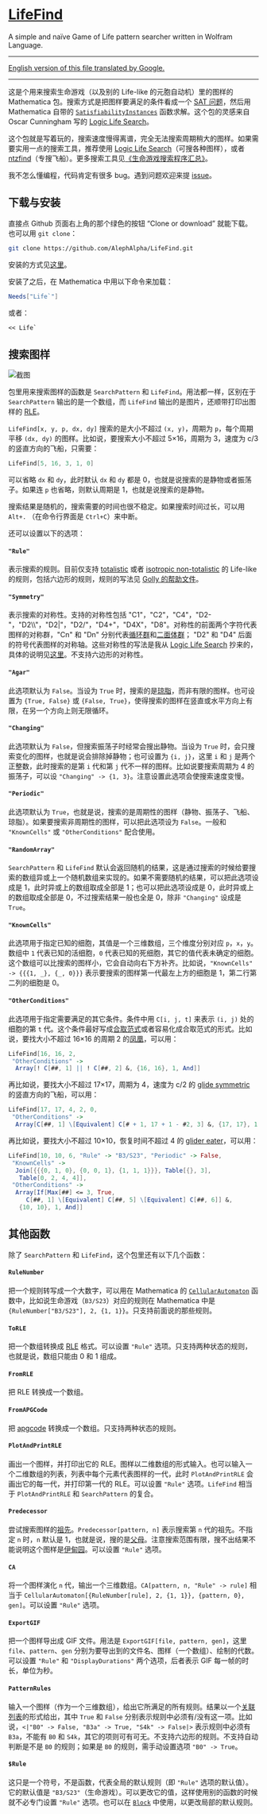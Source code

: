 # [LifeFind](https://github.com/AlephAlpha/LifeFind)
A simple and naïve Game of Life pattern searcher written in Wolfram Language.

---

[English version of this file translated by Google.](README_en.md)

---

这是个用来搜索生命游戏（以及别的 Life-like 的元胞自动机）里的图样的 Mathematica 包。搜索方式是把图样要满足的条件看成一个 [SAT 问题](https://en.wikipedia.org/wiki/Boolean_satisfiability_problem)，然后用 Mathematica 自带的 [`SatisfiabilityInstances`](http://reference.wolfram.com/language/ref/SatisfiabilityInstances.html) 函数求解。这个包的灵感来自 Oscar Cunningham 写的 [Logic Life Search](https://github.com/OscarCunningham/logic-life-search)。

这个包就是写着玩的，搜索速度慢得离谱，完全无法搜索周期稍大的图样。如果需要实用一点的搜索工具，推荐使用 [Logic Life Search](https://github.com/OscarCunningham/logic-life-search)（可搜各种图样），或者 [ntzfind](https://github.com/rokicki/ntzfind)（专搜飞船）。更多搜索工具见[《生命游戏搜索程序汇总》](https://www.jianshu.com/p/81c90ba597ea)。

我不怎么懂编程，代码肯定有很多 bug。遇到问题欢迎来提 [issue](https://github.com/AlephAlpha/LifeFind/issues)。

## 下载与安装

直接点 Github 页面右上角的那个绿色的按钮 “Clone or download” 就能下载。也可以用 `git clone`：

```bash
git clone https://github.com/AlephAlpha/LifeFind.git
```

安装的方式见[这里](http://support.wolfram.com/kb/5648)。

安装了之后，在 Mathematica 中用以下命令来加载：

```Mathematica
Needs["Life`"]
```

或者：

```Mathematica
<< Life`
```

## 搜索图样

![截图](Screenshot.png)

包里用来搜索图样的函数是 `SearchPattern` 和 `LifeFind`。用法都一样，区别在于 `SearchPattern` 输出的是一个数组，而 `LifeFind` 输出的是图片，还顺带打印出图样的 [RLE](http://www.conwaylife.com/wiki/Run_Length_Encoded)。

`LifeFind[x, y, p, dx, dy]` 搜索的是大小不超过 `(x, y)`，周期为 `p`，每个周期平移 `(dx, dy)` 的图样。比如说，要搜索大小不超过 5×16，周期为 3，速度为 c/3 的竖直方向的飞船，只需要：

```Mathematica
LifeFind[5, 16, 3, 1, 0]
```

可以省略 `dx` 和 `dy`，此时默认 `dx` 和 `dy` 都是 0，也就是说搜索的是静物或者振荡子。如果连 `p` 也省略，则默认周期是 1，也就是说搜索的是静物。

搜索结果是随机的，搜索需要的时间也很不稳定。如果搜索时间过长，可以用 `Alt+.` （在命令行界面是 `Ctrl+C`）来中断。

还可以设置以下的选项：

#### `"Rule"`

表示搜索的规则。目前仅支持 [totalistic](http://conwaylife.com/wiki/Totalistic_Life-like_cellular_automaton) 或者 [isotropic non-totalistic](http://conwaylife.com/wiki/Isotropic_non-totalistic_Life-like_cellular_automaton) 的 Life-like 的规则，包括六边形的规则，规则的写法见 [Golly 的帮助文件](http://golly.sourceforge.net/Help/Algorithms/QuickLife.html)。

#### `"Symmetry"`

表示搜索的对称性。支持的对称性包括 "C1"，"C2"，"C4"，"D2-"，"D2\\\\"，"D2|"，"D2/"，"D4+"，"D4X"，"D8"。对称性的前面两个字符代表图样的对称群，"Cn" 和 "Dn" 分别代表[循环群](https://en.wikipedia.org/wiki/Cyclic_group)和[二面体群](https://en.wikipedia.org/wiki/Dihedral_group)； "D2" 和 "D4" 后面的符号代表图样的对称轴。这些对称性的写法是我从 [Logic Life Search](https://github.com/OscarCunningham/logic-life-search) 抄来的，具体的说明见[这里](http://www.conwaylife.com/wiki/Symmetry)。不支持六边形的对称性。

#### `"Agar"`

此选项默认为 `False`。当设为 `True` 时，搜索的是[琼脂](http://www.conwaylife.com/wiki/Agar)，而非有限的图样。也可设置为 `{True, False}` 或 `{False, True}`，使得搜索的图样在竖直或水平方向上有限，在另一个方向上则无限循环。

#### `"Changing"`

此选项默认为 `False`，但搜索振荡子时经常会搜出静物。当设为 `True` 时，会只搜索变化的图样，也就是说会排除掉静物；也可设置为 `{i, j}`，这里 `i` 和 `j` 是两个正整数，此时搜索的是第 `i` 代和第 `j` 代不一样的图样。比如说要搜索周期为 4 的振荡子，可以设 `"Changing" -> {1, 3}`。注意设置此选项会使搜索速度变慢。

#### `"Periodic"`

此选项默认为 `True`，也就是说，搜索的是周期性的图样（静物、振荡子、飞船、琼脂）。如果要搜索非周期性的图样，可以把此选项设为 `False`。一般和 `"KnownCells"` 或 `"OtherConditions"` 配合使用。

#### `"RandomArray"`

`SearchPattern` 和 `LifeFind` 默认会返回随机的结果，这是通过搜索的时候给要搜索的数组异或上一个随机数组来实现的。如果不需要随机的结果，可以把此选项设成是 1，此时异或上的数组取成全部是 1；也可以把此选项设成是 0，此时异或上的数组取成全部是 0，不过搜索结果一般也全是 0，除非 `"Changing"` 设成是 `True`。

#### `"KnownCells"`

此选项用于指定已知的细胞，其值是一个三维数组，三个维度分别对应 `p`，`x`，`y`。数组中 `1` 代表已知的活细胞，`0` 代表已知的死细胞，其它的值代表未确定的细胞。这个数组可以比搜索的图样小，它会自动向右下方补齐。比如说，`"KnownCells" -> {{{1, _}, {_, 0}}}` 表示要搜索的图样第一代最左上方的细胞是 1，第二行第二列的细胞是 0。

#### `"OtherConditions"`

此选项用于指定需要满足的其它条件。条件中用 `C[i, j, t]` 来表示 `(i, j)` 处的细胞的第 `t` 代。这个条件最好写成[合取范式](https://en.wikipedia.org/wiki/Conjunctive_normal_form)或者容易化成合取范式的形式。比如说，要找大小不超过 16×16 的周期 2 的[凤凰](http://www.conwaylife.com/wiki/Phoenix)，可以用：

```Mathematica
LifeFind[16, 16, 2,
 "OtherConditions" ->
  Array[! C[##, 1] || ! C[##, 2] &, {16, 16}, 1, And]]
```

再比如说，要找大小不超过 17×17，周期为 4，速度为 c/2 的 [glide symmetric](https://en.wikipedia.org/wiki/Glide_reflection) 的竖直方向的飞船，可以用：

```Mathematica
LifeFind[17, 17, 4, 2, 0,
 "OtherConditions" ->
  Array[C[##, 1] \[Equivalent] C[# + 1, 17 + 1 - #2, 3] &, {17, 17}, 1, And]]
```

再比如说，要找大小不超过 10×10，恢复时间不超过 4 的 [glider eater](http://www.conwaylife.com/wiki/Eater)，可以用：

```Mathematica
LifeFind[10, 10, 6, "Rule" -> "B3/S23", "Periodic" -> False,
 "KnownCells" ->
  Join[{{{0, 1, 0}, {0, 0, 1}, {1, 1, 1}}}, Table[{}, 3],
   Table[0, 2, 4, 4]],
 "OtherConditions" ->
  Array[If[Max[##] <= 3, True,
     C[##, 1] \[Equivalent] C[##, 5] \[Equivalent] C[##, 6]] &,
   {10, 10}, 1, And]]
```

## 其他函数

除了 `SearchPattern` 和 `LifeFind`，这个包里还有以下几个函数：

#### `RuleNumber`

把一个规则转写成一个大数字，可以用在 Mathematica 的 [`CellularAutomaton`](https://reference.wolfram.com/language/ref/CellularAutomaton.html) 函数中，比如说生命游戏（`B3/S23`）对应的规则在 Mathematica 中是 `{RuleNumber["B3/S23"], 2, {1, 1}}`。只支持前面说的那些规则。

#### `ToRLE`

把一个数组转换成 [RLE](http://www.conwaylife.com/wiki/Run_Length_Encoded) 格式。可以设置 `"Rule"` 选项。只支持两种状态的规则，也就是说，数组只能由 0 和 1 组成。

#### `FromRLE`

把 RLE 转换成一个数组。

#### `FromAPGCode`

把 [apgcode](http://www.conwaylife.com/wiki/Apgcode) 转换成一个数组。只支持两种状态的规则。

#### `PlotAndPrintRLE`

画出一个图样，并打印出它的 RLE。图样以二维数组的形式输入。也可以输入一个二维数组的列表，列表中每个元素代表图样的一代，此时 `PlotAndPrintRLE` 会画出它的每一代，并打印第一代的 RLE。可以设置 `"Rule"` 选项。`LifeFind` 相当于 `PlotAndPrintRLE` 和 `SearchPattern` 的复合。

#### `Predecessor`

尝试搜索图样的[祖先](http://www.conwaylife.com/wiki/Predecessor)。`Predecessor[pattern, n]` 表示搜索第 `n` 代的祖先。不指定 `n` 时，`n` 默认是 1，也就是说，搜的是[父母](http://www.conwaylife.com/wiki/Parent)。注意搜索范围有限，搜不出结果不能说明这个图样是[伊甸园](http://www.conwaylife.com/wiki/Garden_of_Eden)。可以设置 `"Rule"` 选项。

#### `CA`

将一个图样演化 `n` 代，输出一个三维数组。`CA[pattern, n, "Rule" -> rule]` 相当于 `CellularAutomaton[{RuleNumber[rule], 2, {1, 1}}, {pattern, 0}, gen]`。可以设置 `"Rule"` 选项。

#### `ExportGIF`

把一个图样导出成 GIF 文件。用法是 `ExportGIF[file, pattern, gen]`，这里 `file`、`pattern`、`gen` 分别为要导出到的文件名、图样（一个数组）、绘制的代数。可以设置 `"Rule"` 和 `"DisplayDurations"` 两个选项，后者表示 GIF 每一帧的时长，单位为秒。

#### `PatternRules`

输入一个图样（作为一个三维数组），给出它所满足的所有规则。结果以一个[关联列表](https://reference.wolfram.com/language/ref/Association.html)的形式给出，其中 `True` 和 `False` 分别表示规则中必须有/没有这一项。比如说，`<|"B0" -> False, "B3a" -> True, "S4k" -> False|>` 表示规则中必须有 `B3a`，不能有 `B0` 和 `S4k`，其它的项则可有可无。不支持六边形的规则。不支持自动判断是不是 `B0` 的规则；如果是 `B0` 的规则，需手动设置选项 `"B0" -> True`。

#### `$Rule`

这只是一个符号，不是函数，代表全局的默认规则（即 `"Rule"` 选项的默认值）。它的默认值是 `"B3/S23"`（生命游戏）。可以更改它的值，这样使用别的函数的时候就不必专门设置 `"Rule"` 选项。也可以在 [`Block`](http://reference.wolfram.com/language/ref/Block.html) 中使用，以更改局部的默认规则。
